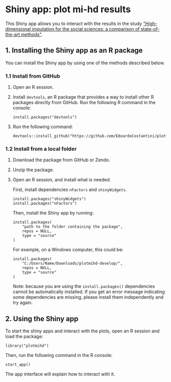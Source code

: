 # Shiny app: plot mi-hd results

This Shiny app allows you to interact with the results in the study ["High-dimensional imputation for the social sciences: a comparison of state-of-the-art methods"](<https://arxiv.org/abs/2208.13656>).

## 1. Installing the Shiny app as an R package

You can install the Shiny app by using one of the methods described below.

### 1.1 Install from GitHub

1. Open an R session.

2. Install `devtools`, an R package that provides a way to install other R packages directly from GitHub. Run the following R command in the console:

    ```
    install.packages("devtools")
    ```

3. Run the following command:

    ```
    devtools::install_github("https://github.com/EdoardoCostantini/plotmihd")
    ```

### 1.2 Install from a local folder

1. Download the package from GitHub or Zendo.

2. Unzip the package.
    
3. Open an R session, and install what is needed.

    First, install dependencies `nFactors` and `shinyWidgets`.

    ```
    install.packages("shinyWidgets")
    install.packages("nFactors")
    ```

    Then, install the Shiny app by running:

    ```
    install.packages(
        "path to the folder containing the package",
        repos = NULL,
        type = "source"
    )
    ```

    For example, on a Windows computer, this could be:

    ```
    install.packages(
        "C:/Users/Name/Downloads/plotmihd-develop/",
        repos = NULL,
        type = "source"
    )
    ```

    Note: because you are using the `install.packages()` dependencies cannot be automatically installed.
    If you get an error message indicating some dependencies are missing, please install them independently and try again.

## 2. Using the Shiny app

To start the shiny apps and interact with the plots, open an R session and load the package:

```
library("plotmihd")
```

Then, run the following command in the R console:

```
start_app()
```

The app interface will explain how to interact with it.